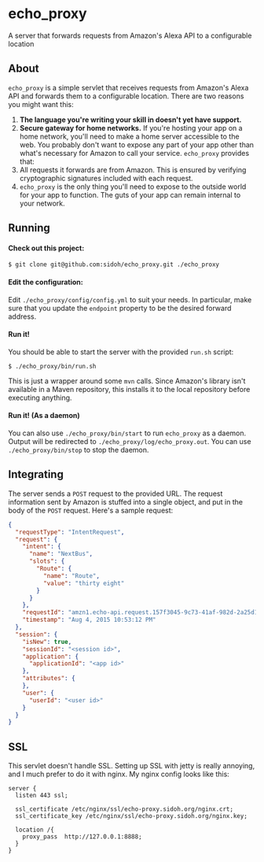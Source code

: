 # echo_proxy
A server that forwards requests from Amazon's Alexa API to a configurable location

## About

`echo_proxy` is a simple servlet that receives requests from Amazon's Alexa API and forwards them to a configurable location. There are two reasons you might want this:

1. **The language you're writing your skill in doesn't yet have support.**
2. **Secure gateway for home networks.** If you're hosting your app on a home network, you'll need to make a home server accessible to the web. You probably don't want to expose any part of your app other than what's necessary for Amazon to call your service. `echo_proxy` provides that:
  1. All requests it forwards are from Amazon. This is ensured by verifying cryptographic signatures included with each request.
  2. `echo_proxy` is the only thing you'll need to expose to the outside world for your app to function. The guts of your app can remain internal to your network.

## Running

#### Check out this project:

```
$ git clone git@github.com:sidoh/echo_proxy.git ./echo_proxy
```

#### Edit the configuration:

Edit `./echo_proxy/config/config.yml` to suit your needs. In particular, make sure that you update the `endpoint` property to be the desired forward address.

#### Run it!

You should be able to start the server with the provided `run.sh` script:

```
$ ./echo_proxy/bin/run.sh
```

This is just a wrapper around some `mvn` calls. Since Amazon's library isn't available in a Maven repository, this installs it to the local repository before executing anything.

#### Run it! (As a daemon)

You can also use `./echo_proxy/bin/start` to run `echo_proxy` as a daemon. Output will be redirected to `./echo_proxy/log/echo_proxy.out`. You can use `./echo_proxy/bin/stop` to stop the daemon.

## Integrating

The server sends a `POST` request to the provided URL. The request information sent by Amazon is stuffed into a single object, and put in the body of the `POST` request. Here's a sample request:

```json
{
  "requestType": "IntentRequest",
  "request": {
    "intent": {
      "name": "NextBus",
      "slots": {
        "Route": {
          "name": "Route",
          "value": "thirty eight"
        }
      }
    },
    "requestId": "amzn1.echo-api.request.157f3045-9c73-41af-982d-2a25d1b7208c",
    "timestamp": "Aug 4, 2015 10:53:12 PM"
  },
  "session": {
    "isNew": true,
    "sessionId": "<session id>",
    "application": {
      "applicationId": "<app id>"
    },
    "attributes": {
    },
    "user": {
      "userId": "<user id>"
    }
  }
}
```

## SSL

This servlet doesn't handle SSL. Setting up SSL with jetty is really annoying, and I much prefer to do it with nginx. My nginx config looks like this:

```
server {
  listen 443 ssl;

  ssl_certificate /etc/nginx/ssl/echo-proxy.sidoh.org/nginx.crt;
  ssl_certificate_key /etc/nginx/ssl/echo-proxy.sidoh.org/nginx.key;

  location /{
    proxy_pass  http://127.0.0.1:8888;
  }
}
```
